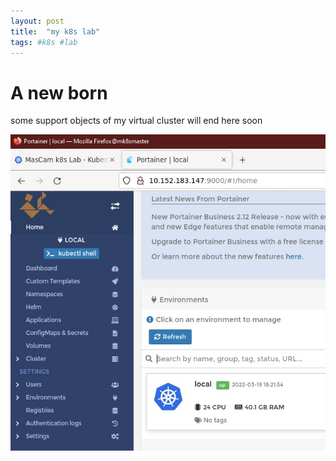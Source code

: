 ```yaml
---
layout: post
title:  "my k8s lab"
tags: #k8s #lab
---
```

# A new born
some support objects of my virtual cluster will end here soon

![Only a screenshot](/assets/img/03d4e364-17da-4e53-bb77-3ce399ff5c69.jpg)